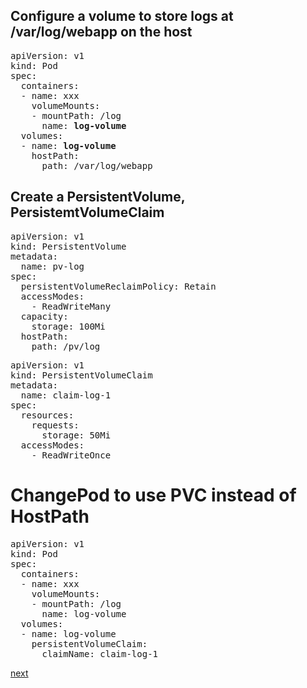 
## Configure a volume to store logs at /var/log/webapp on the host

<pre>
apiVersion: v1
kind: Pod
spec:
  containers:
  - name: xxx
    volumeMounts:
    - mountPath: /log
      name: <b>log-volume</b>
  volumes:
  - name: <b>log-volume</b>
    hostPath:
      path: /var/log/webapp
</pre>


## Create a PersistentVolume, PersistemtVolumeClaim 

<pre>
apiVersion: v1
kind: PersistentVolume
metadata:
  name: pv-log
spec:
  persistentVolumeReclaimPolicy: Retain
  accessModes:
    - ReadWriteMany
  capacity:
    storage: 100Mi
  hostPath:
    path: /pv/log
</pre>


<pre>
apiVersion: v1
kind: PersistentVolumeClaim
metadata:
  name: claim-log-1
spec:
  resources:
    requests:
      storage: 50Mi
  accessModes:
    - ReadWriteOnce
</pre>                        

# ChangePod to use PVC instead of HostPath


<pre>
apiVersion: v1
kind: Pod
spec:
  containers:
  - name: xxx
    volumeMounts:
    - mountPath: /log
      name: log-volume
  volumes:
  - name: log-volume
    persistentVolumeClaim:
      claimName: claim-log-1
</pre>


[next](../02-application-deployment/01-use-Kubernetes-primitives-to-implement-common-deployment-strategies.md)